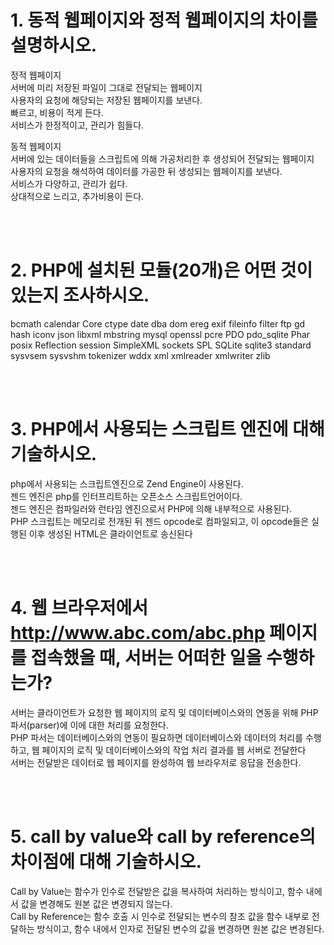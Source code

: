 
# 1. 동적 웹페이지와 정적 웹페이지의 차이를 설명하시오.


정적 웹페이지
<br>
  서버에 미리 저장된 파일이 그대로 전달되는 웹페이지<br>
  사용자의 요청에 해당되는 저장된 웹페이지를 보낸다.<br>
  빠르고, 비용이 적게 든다.<br>
  서비스가 한정적이고, 관리가 힘들다.<br>

동적 웹페이지
<br>
  서버에 있는 데이터들을 스크립트에 의해 가공처리한 후 생성되어 전달되는 웹페이지<br>
  사용자의 요청을 해석하여 데이터를 가공한 뒤 생성되는 웹페이지를 보낸다.<br>
  서비스가 다양하고, 관리가 쉽다.<br>
  상대적으로 느리고, 추가비용이 든다.<br>

<br>
<br>
  
# 2. PHP에 설치된 모듈(20개)은 어떤 것이 있는지 조사하시오.


  bcmath
  calendar
  Core
  ctype
  date
  dba
  dom
  ereg
  exif
  fileinfo
  filter
  ftp
  gd
  hash
  iconv
  json
  libxml
  mbstring
  mysql
  openssl
  pcre
  PDO
  pdo_sqlite
  Phar
  posix
  Reflection
  session
  SimpleXML
  sockets
  SPL
  SQLite
  sqlite3
  standard
  sysvsem
  sysvshm
  tokenizer
  wddx
  xml
  xmlreader
  xmlwriter
  zlib


<br>
<br>
 

# 3. PHP에서 사용되는 스크립트 엔진에 대해 기술하시오.
   

  php에서 사용되는 스크립트엔진으로  Zend Engine이 사용된다.<br>
  젠드 엔진은 php를 인터프리트하는 오픈소스 스크립트언어이다.<br>
  젠드 엔진은 컴파일러와 런타임 엔진으로서 PHP에 의해 내부적으로 사용된다. <br>
  PHP 스크립트는 메모리로 전개된 뒤 젠드 opcode로 컴파일되고, 이 opcode들은 실행된 이후 생성된 HTML은 클라이언트로 송신된다


<br>
<br>
 

# 4. 웹 브라우저에서 http://www.abc.com/abc.php 페이지를 접속했을 때, 서버는 어떠한 일을 수행하는가?


  서버는 클라이언트가 요청한 웹 페이지의 로직 및 데이터베이스와의 연동을 위해 PHP 파서(parser)에 이에 대한 처리를 요청한다.<br>
  PHP 파서는 데이터베이스와의 연동이 필요하면 데이터베이스와 데이터의 처리를 수행하고, 웹 페이지의 로직 및 데이터베이스와의 작업 처리 결과를 웹 서버로 전달한다<br>
  서버는 전달받은 데이터로 웹 페이지를 완성하여 웹 브라우저로 응답을 전송한다.<br>


<br>
<br>
 

# 5. call by value와 call by reference의 차이점에 대해 기술하시오.

  
  Call by Value는 함수가 인수로 전달받은 값을 복사하여 처리하는 방식이고, 함수 내에서 값을 변경해도 원본 값은 변경되지 않는다.<br>
  Call by Reference는 함수 호출 시 인수로 전달되는 변수의 참조 값을 함수 내부로 전달하는 방식이고, 함수 내에서 인자로 전달된 변수의 값을 변경하면 원본 값은 변경된다.<br>


<br>
<br>
 

